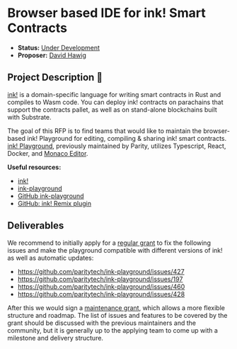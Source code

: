 # Browser based IDE for ink! Smart Contracts 

* **Status:** [Under Development](https://github.com/w3f/Grants-Program/blob/master/applications/ink-playground-ide-improvements.md)
* **Proposer:** [David Hawig](https://github.com/Noc2)

## Project Description :page_facing_up:  

[ink!](https://github.com/paritytech/ink) is a domain-specific language for writing smart contracts in Rust and compiles to Wasm code. You can deploy ink! contracts on parachains that support the contracts pallet, as well as on stand-alone blockchains built with Substrate.

The goal of this RFP is to find teams that would like to maintain the browser-based ink! Playground for editing, compiling & sharing ink! smart contracts. [ink! Playground](https://ink-playground.substrate.io/), previously maintained by Parity, utilizes Typescript, React, Docker, and [Monaco Editor](https://microsoft.github.io/monaco-editor/). 

**Useful resources:**
- [ink!](https://use.ink/)
- [ink-playground](https://ink-playground.substrate.io)
- [GitHub ink-playground](https://github.com/paritytech/ink-playground)
- [GitHub: ink! Remix plugin](https://github.com/blockchain-it-hr/ink-remix-plugin)

## Deliverables

We recommend to initially apply for a [regular grant](https://github.com/w3f/Grants-Program#pencil-process) to fix the following issues and make the playground compatible with different versions of ink! as well as automatic updates:

- https://github.com/paritytech/ink-playground/issues/427
- https://github.com/paritytech/ink-playground/issues/197
- https://github.com/paritytech/ink-playground/issues/460
- https://github.com/paritytech/ink-playground/issues/428

After this we would sign a [maintenance grant](https://w3f.github.io/Grants-Program/docs/maintenance), which allows a more flexible structure and roadmap. The list of issues and features to be covered by the grant should be discussed with the previous maintainers and the community, but it is generally up to the applying team to come up with a milestone and delivery structure. 


